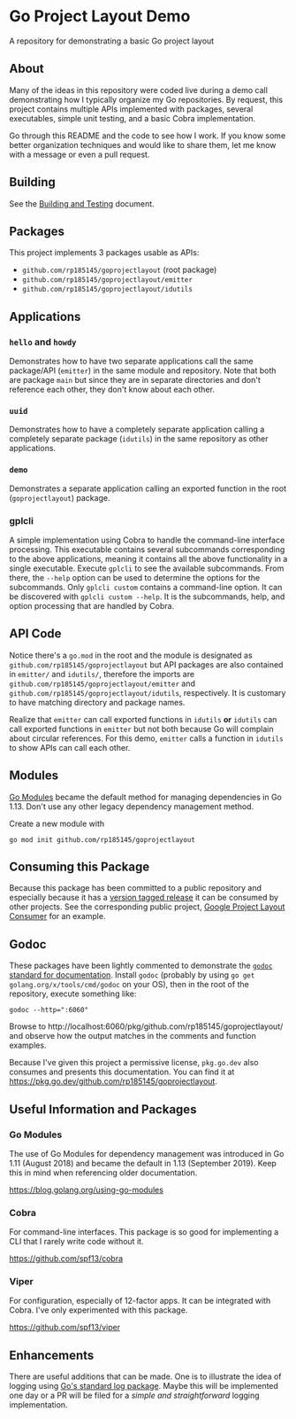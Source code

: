 # Go Project Layout Demo

A repository for demonstrating a basic Go project layout

## About

Many of the ideas in this repository were coded live during a demo call demonstrating how I typically organize my Go repositories. By request, this project contains multiple APIs implemented with packages, several executables, simple unit testing, and a basic Cobra implementation.

Go through this README and the code to see how I work. If you know some better organization techniques and would like to share them, let me know with a message or even a pull request.

## Building

See the [Building and Testing](BUILDING.md) document.

## Packages

This project implements 3 packages usable as APIs:

- `github.com/rp185145/goprojectlayout` (root package)
- `github.com/rp185145/goprojectlayout/emitter`
- `github.com/rp185145/goprojectlayout/idutils`

## Applications

### `hello` and `howdy`

Demonstrates how to have two separate applications call the same package/API (`emitter`) in the same module and repository. Note that both are package `main` but since they are in separate directories and don't reference each other, they don't know about each other.

### `uuid`

Demonstrates how to have a completely separate application calling a completely separate package (`idutils`) in the same repository as other applications.

### `demo`

Demonstrates a separate application calling an exported function in the root (`goprojectlayout`) package.

### gplcli

A simple implementation using Cobra to handle the command-line interface processing. This executable contains several subcommands corresponding to the above applications, meaning it contains all the above functionality in a single executable. Execute `gplcli` to see the available subcommands. From there, the `--help` option can be used to determine the options for the subcommands. Only `gplcli custom` contains a command-line option. It can be discovered with `gplcli custom --help`. It is the subcommands, help, and option processing that are handled by Cobra.

## API Code

Notice there's a `go.mod` in the root and the module is designated as `github.com/rp185145/goprojectlayout` but API packages are also contained in `emitter/` and `idutils/`, therefore the imports are `github.com/rp185145/goprojectlayout/emitter` and `github.com/rp185145/goprojectlayout/idutils`, respectively. It is customary to have matching directory and package names.

Realize that `emitter` can call exported functions in `idutils` **or** `idutils` can call exported functions in `emitter` but not both because Go will complain about circular references. For this demo, `emitter` calls a function in `idutils` to show APIs can call each other.

## Modules

[Go Modules](https://blog.golang.org/using-go-modules) became the default method for managing dependencies in Go 1.13. Don't use any other legacy dependency management method.

Create a new module with

```
go mod init github.com/rp185145/goprojectlayout
```

## Consuming this Package

Because this package has been committed to a public repository and especially because it has a [version tagged release](https://github.com/rp185145/goprojectlayout/releases) it can be consumed by other projects. See the corresponding public project, [Google Project Layout Consumer](https://github.com/rp185145/gplconsumer) for an example.

## Godoc

These packages have been lightly commented to demonstrate the [`godoc` standard for documentation](https://pkg.go.dev/golang.org/x/tools/cmd/godoc?tab=doc). Install `godoc` (probably by using `go get golang.org/x/tools/cmd/godoc` on your OS), then in the root of the repository, execute something like:

```
godoc --http=":6060"
```

Browse to http://localhost:6060/pkg/github.com/rp185145/goprojectlayout/ and observe how the output matches in the comments and function examples.

Because I've given this project a permissive license, `pkg.go.dev` also consumes and presents this documentation. You can find it at https://pkg.go.dev/github.com/rp185145/goprojectlayout.

## Useful Information and Packages

### Go Modules

The use of Go Modules for dependency management was introduced in Go 1.11 (August 2018) and became the default in 1.13 (September 2019). Keep this in mind when referencing older documentation.

https://blog.golang.org/using-go-modules

### Cobra

For command-line interfaces. This package is so good for implementing a CLI that I rarely write code without it.

https://github.com/spf13/cobra

### Viper

For configuration, especially of 12-factor apps. It can be integrated with Cobra. I've only experimented with this package.

https://github.com/spf13/viper

## Enhancements

There are useful additions that can be made. One is to illustrate the idea of logging using [Go's standard log package](https://golang.org/pkg/log/). Maybe this will be implemented one day or a PR will be filed for a _simple and straightforward_ logging implementation.